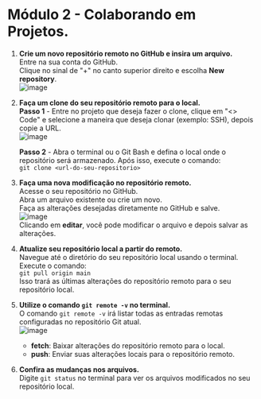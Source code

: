 # Módulo 2 - Colaborando em Projetos.

1. **Crie um novo repositório remoto no GitHub e insira um arquivo.**  
   Entre na sua conta do GitHub.  
   Clique no sinal de "+" no canto superior direito e escolha **New repository**.  
   ![image](https://github.com/user-attachments/assets/a338035a-c819-4338-8e9a-0c770a1c1375)

2. **Faça um clone do seu repositório remoto para o local.**  
   **Passo 1** - Entre no projeto que deseja fazer o clone, clique em "<> Code" e selecione a maneira que deseja clonar (exemplo: SSH), depois copie a URL.  
   ![image](https://github.com/user-attachments/assets/dc40e41e-f4f1-4f2d-af15-30dd8d156e4d)

   **Passo 2** - Abra o terminal ou o Git Bash e defina o local onde o repositório será armazenado. Após isso, execute o comando:  
   `git clone <url-do-seu-repositorio>`

3. **Faça uma nova modificação no repositório remoto.**  
   Acesse o seu repositório no GitHub.  
   Abra um arquivo existente ou crie um novo.  
   Faça as alterações desejadas diretamente no GitHub e salve.  
   ![image](https://github.com/user-attachments/assets/c559bf4f-db0b-473a-87b7-1c1a26bb0dc1)  
   Clicando em **editar**, você pode modificar o arquivo e depois salvar as alterações.

4. **Atualize seu repositório local a partir do remoto.**  
   Navegue até o diretório do seu repositório local usando o terminal.  
   Execute o comando:  
   `git pull origin main`  
   Isso trará as últimas alterações do repositório remoto para o seu repositório local.

5. **Utilize o comando `git remote -v` no terminal.**  
   O comando `git remote -v` irá listar todas as entradas remotas configuradas no repositório Git atual.  
   ![image](https://github.com/user-attachments/assets/33ea05d4-f3d9-4375-a755-e845104fe6a0)

   - **fetch**: Baixar alterações do repositório remoto para o local.
   - **push**: Enviar suas alterações locais para o repositório remoto.

6. **Confira as mudanças nos arquivos.**  
   Digite `git status` no terminal para ver os arquivos modificados no seu repositório local.
